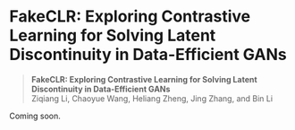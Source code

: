 # FakeCLR: Exploring Contrastive Learning for Solving Latent Discontinuity in Data-Efficient GANs


> **FakeCLR: Exploring Contrastive Learning for Solving Latent Discontinuity in Data-Efficient GANs** <br>
> Ziqiang Li, Chaoyue Wang, Heliang Zheng, Jing Zhang, and Bin Li <br>


Coming soon.

